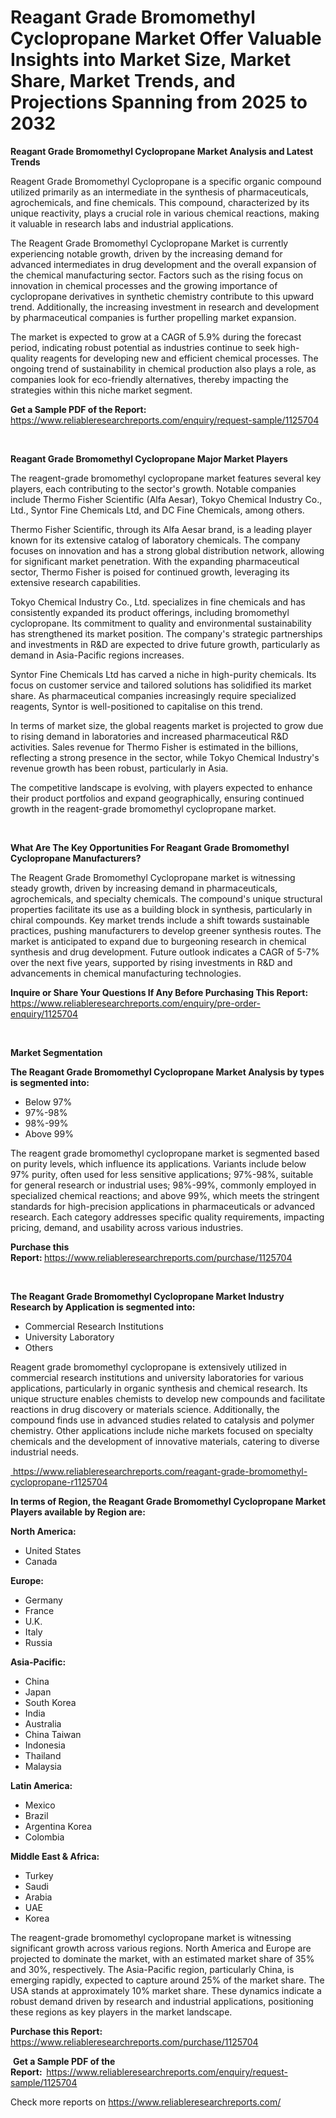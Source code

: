<p><h1>Reagant Grade Bromomethyl Cyclopropane Market Offer Valuable Insights into Market Size, Market Share, Market Trends, and Projections Spanning from 2025 to 2032</h1></p><p><strong>Reagant Grade Bromomethyl Cyclopropane Market Analysis and Latest Trends</strong></p>
<p><p>Reagent Grade Bromomethyl Cyclopropane is a specific organic compound utilized primarily as an intermediate in the synthesis of pharmaceuticals, agrochemicals, and fine chemicals. This compound, characterized by its unique reactivity, plays a crucial role in various chemical reactions, making it valuable in research labs and industrial applications.</p><p>The Reagent Grade Bromomethyl Cyclopropane Market is currently experiencing notable growth, driven by the increasing demand for advanced intermediates in drug development and the overall expansion of the chemical manufacturing sector. Factors such as the rising focus on innovation in chemical processes and the growing importance of cyclopropane derivatives in synthetic chemistry contribute to this upward trend. Additionally, the increasing investment in research and development by pharmaceutical companies is further propelling market expansion.</p><p>The market is expected to grow at a CAGR of 5.9% during the forecast period, indicating robust potential as industries continue to seek high-quality reagents for developing new and efficient chemical processes. The ongoing trend of sustainability in chemical production also plays a role, as companies look for eco-friendly alternatives, thereby impacting the strategies within this niche market segment.</p></p>
<p><strong>Get a Sample PDF of the Report:&nbsp;</strong> <a href="https://www.reliableresearchreports.com/enquiry/request-sample/1125704?utm_campaign=3281&utm_medium=2&utm_source=Github&utm_content=ia&utm_term=02042025&utm_id=reagant-grade-bromomethyl-cyclopropane">https://www.reliableresearchreports.com/enquiry/request-sample/1125704</a></p>
<p>&nbsp;</p>
<p><strong>Reagant Grade Bromomethyl Cyclopropane Major Market Players</strong></p>
<p><p>The reagent-grade bromomethyl cyclopropane market features several key players, each contributing to the sector's growth. Notable companies include Thermo Fisher Scientific (Alfa Aesar), Tokyo Chemical Industry Co., Ltd., Syntor Fine Chemicals Ltd, and DC Fine Chemicals, among others. </p><p>Thermo Fisher Scientific, through its Alfa Aesar brand, is a leading player known for its extensive catalog of laboratory chemicals. The company focuses on innovation and has a strong global distribution network, allowing for significant market penetration. With the expanding pharmaceutical sector, Thermo Fisher is poised for continued growth, leveraging its extensive research capabilities.</p><p>Tokyo Chemical Industry Co., Ltd. specializes in fine chemicals and has consistently expanded its product offerings, including bromomethyl cyclopropane. Its commitment to quality and environmental sustainability has strengthened its market position. The company's strategic partnerships and investments in R&D are expected to drive future growth, particularly as demand in Asia-Pacific regions increases.</p><p>Syntor Fine Chemicals Ltd has carved a niche in high-purity chemicals. Its focus on customer service and tailored solutions has solidified its market share. As pharmaceutical companies increasingly require specialized reagents, Syntor is well-positioned to capitalise on this trend.</p><p>In terms of market size, the global reagents market is projected to grow due to rising demand in laboratories and increased pharmaceutical R&D activities. Sales revenue for Thermo Fisher is estimated in the billions, reflecting a strong presence in the sector, while Tokyo Chemical Industry's revenue growth has been robust, particularly in Asia. </p><p>The competitive landscape is evolving, with players expected to enhance their product portfolios and expand geographically, ensuring continued growth in the reagent-grade bromomethyl cyclopropane market.</p></p>
<p>&nbsp;</p>
<p><strong>What Are The Key Opportunities For Reagant Grade Bromomethyl Cyclopropane Manufacturers?</strong></p>
<p><p>The Reagent Grade Bromomethyl Cyclopropane market is witnessing steady growth, driven by increasing demand in pharmaceuticals, agrochemicals, and specialty chemicals. The compound's unique structural properties facilitate its use as a building block in synthesis, particularly in chiral compounds. Key market trends include a shift towards sustainable practices, pushing manufacturers to develop greener synthesis routes. The market is anticipated to expand due to burgeoning research in chemical synthesis and drug development. Future outlook indicates a CAGR of 5-7% over the next five years, supported by rising investments in R&D and advancements in chemical manufacturing technologies.</p></p>
<p><strong>Inquire or Share Your Questions If Any Before Purchasing This Report:</strong> <a href="https://www.reliableresearchreports.com/enquiry/pre-order-enquiry/1125704?utm_campaign=3281&utm_medium=2&utm_source=Github&utm_content=ia&utm_term=02042025&utm_id=reagant-grade-bromomethyl-cyclopropane">https://www.reliableresearchreports.com/enquiry/pre-order-enquiry/1125704</a></p>
<p>&nbsp;</p>
<p><strong>Market Segmentation</strong></p>
<p><strong>The Reagant Grade Bromomethyl Cyclopropane Market Analysis by types is segmented into:</strong></p>
<p><ul><li>Below 97%</li><li>97%-98%</li><li>98%-99%</li><li>Above 99%</li></ul></p>
<p><p>The reagent grade bromomethyl cyclopropane market is segmented based on purity levels, which influence its applications. Variants include below 97% purity, often used for less sensitive applications; 97%-98%, suitable for general research or industrial uses; 98%-99%, commonly employed in specialized chemical reactions; and above 99%, which meets the stringent standards for high-precision applications in pharmaceuticals or advanced research. Each category addresses specific quality requirements, impacting pricing, demand, and usability across various industries.</p></p>
<p><strong>Purchase this Report:&nbsp;</strong><a href="https://www.reliableresearchreports.com/purchase/1125704?utm_campaign=3281&utm_medium=2&utm_source=Github&utm_content=ia&utm_term=02042025&utm_id=reagant-grade-bromomethyl-cyclopropane">https://www.reliableresearchreports.com/purchase/1125704</a></p>
<p>&nbsp;</p>
<p><strong>The Reagant Grade Bromomethyl Cyclopropane Market Industry Research by Application is segmented into:</strong></p>
<p><ul><li>Commercial Research Institutions</li><li>University Laboratory</li><li>Others</li></ul></p>
<p><p>Reagent grade bromomethyl cyclopropane is extensively utilized in commercial research institutions and university laboratories for various applications, particularly in organic synthesis and chemical research. Its unique structure enables chemists to develop new compounds and facilitate reactions in drug discovery or materials science. Additionally, the compound finds use in advanced studies related to catalysis and polymer chemistry. Other applications include niche markets focused on specialty chemicals and the development of innovative materials, catering to diverse industrial needs.</p></p>
<p><a href="https://www.reliableresearchreports.com/reagant-grade-bromomethyl-cyclopropane-r1125704?utm_campaign=3281&utm_medium=2&utm_source=Github&utm_content=ia&utm_term=02042025&utm_id=reagant-grade-bromomethyl-cyclopropane">&nbsp;https://www.reliableresearchreports.com/reagant-grade-bromomethyl-cyclopropane-r1125704</a></p>
<p><strong>In terms of Region, the Reagant Grade Bromomethyl Cyclopropane Market Players available by Region are:</strong></p>
<p>
    <p> <strong> North America: </strong>
        <ul>
            <li>United States</li>
            <li>Canada</li>
        </ul>
        </p> 
    <p> <strong> Europe: </strong>
        <ul>
            <li>Germany</li>
            <li>France</li>
            <li>U.K.</li>
            <li>Italy</li>
            <li>Russia</li>
        </ul>
        </p> 
    <p> <strong> Asia-Pacific: </strong>
        <ul>
            <li>China</li>
            <li>Japan</li>
            <li>South Korea</li>
            <li>India</li>
            <li>Australia</li>
            <li>China Taiwan</li>
            <li>Indonesia</li>
            <li>Thailand</li>
            <li>Malaysia</li>
        </ul>
        </p> 
    <p> <strong> Latin America: </strong>
        <ul>
            <li>Mexico</li>
            <li>Brazil</li>
            <li>Argentina Korea</li>
            <li>Colombia</li>
        </ul>
        </p> 
    <p> <strong> Middle East & Africa: </strong>
        <ul>
            <li>Turkey</li>
            <li>Saudi</li>
            <li>Arabia</li>
            <li>UAE</li>
            <li>Korea</li>
        </ul>
    </p>
    </p>
<p><p>The reagent-grade bromomethyl cyclopropane market is witnessing significant growth across various regions. North America and Europe are projected to dominate the market, with an estimated market share of 35% and 30%, respectively. The Asia-Pacific region, particularly China, is emerging rapidly, expected to capture around 25% of the market share. The USA stands at approximately 10% market share. These dynamics indicate a robust demand driven by research and industrial applications, positioning these regions as key players in the market landscape.</p></p>
<p><strong>Purchase this Report: </strong><a href="https://www.reliableresearchreports.com/purchase/1125704?utm_campaign=3281&utm_medium=2&utm_source=Github&utm_content=ia&utm_term=02042025&utm_id=reagant-grade-bromomethyl-cyclopropane">https://www.reliableresearchreports.com/purchase/1125704</a></p>
<p>&nbsp;<strong>Get a Sample PDF of the Report:&nbsp;&nbsp;</strong><a href="https://www.reliableresearchreports.com/enquiry/request-sample/1125704?utm_campaign=3281&utm_medium=2&utm_source=Github&utm_content=ia&utm_term=02042025&utm_id=reagant-grade-bromomethyl-cyclopropane">https://www.reliableresearchreports.com/enquiry/request-sample/1125704</a></p>
<p><strong></strong></p>
<p>Check more reports on <a href="https://www.reliableresearchreports.com/?utm_campaign=3281&utm_medium=2&utm_source=Github&utm_content=ia&utm_term=02042025&utm_id=reagant-grade-bromomethyl-cyclopropane">https://www.reliableresearchreports.com/</a></p>